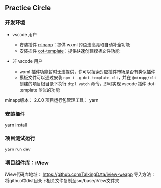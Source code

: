 ## Practice Circle

### 开发环境

* vscode 用户
  - 安装插件 [minapp](https://marketplace.visualstudio.com/items?itemName=qiu8310.minapp-vscode)：提供 wxml 的语法高亮和自动补全功能
  - 安装插件 [dot-template](https://marketplace.visualstudio.com/items?itemName=qiu8310.dot-template-vscode)：提供快速创建模板文件功能

* 非 vscode 用户
  - wxml 插件功能暂时无法提供，你可以搜索对应插件市场是否有类似插件
  - 模板文件可以通过安装 `npm i -g dot-template-cli`，并在 `@minapp/cli` 创建的项目根目录下执行 `dtpl watch` 命令，即可实现 vscode 插件 dot-template 类似的功能

minapp版本： 2.0.0
项目运行包管理工具： yarn

### 安装插件
yarn install

### 项目测试运行
yarn run dev

### 项目组件库：iView
iView代码库地址： https://github.com/TalkingData/iview-weapp
导入方法： 将github中dist目录下相关文件复制至src/base/iView文件夹
